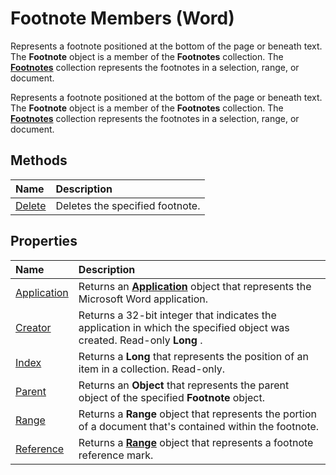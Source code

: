 
# Footnote Members (Word)
Represents a footnote positioned at the bottom of the page or beneath text. The  **Footnote** object is a member of the **Footnotes** collection. The **[Footnotes](d46a0972-2784-4814-d547-30122a35cdc1.md)** collection represents the footnotes in a selection, range, or document.

Represents a footnote positioned at the bottom of the page or beneath text. The  **Footnote** object is a member of the **Footnotes** collection. The **[Footnotes](d46a0972-2784-4814-d547-30122a35cdc1.md)** collection represents the footnotes in a selection, range, or document.


## Methods



|**Name**|**Description**|
|:-----|:-----|
|[Delete](32db7e9d-e702-c970-ac29-df84bb849294.md)|Deletes the specified footnote.|

## Properties



|**Name**|**Description**|
|:-----|:-----|
|[Application](5dcada17-5780-b29b-e338-1dd267851596.md)|Returns an  **[Application](d1cf6f8f-4e88-bf01-93b4-90a83f79cb44.md)** object that represents the Microsoft Word application.|
|[Creator](38ed2317-24ab-c45a-c948-ab16401f1df6.md)|Returns a 32-bit integer that indicates the application in which the specified object was created. Read-only  **Long** .|
|[Index](c2bb31c1-d168-d783-4abc-9eda6d0381c6.md)|Returns a  **Long** that represents the position of an item in a collection. Read-only.|
|[Parent](f16676f5-f79e-590e-94ab-b721aaba673d.md)|Returns an  **Object** that represents the parent object of the specified **Footnote** object.|
|[Range](108c228d-b593-ae58-8abb-7e7ac16177b8.md)|Returns a  **Range** object that represents the portion of a document that's contained within the footnote.|
|[Reference](c13dfad2-a103-8d91-0e55-86022a7857cd.md)|Returns a  **[Range](15a7a1c4-5f3f-5b6e-60e9-29688de3f274.md)** object that represents a footnote reference mark.|
